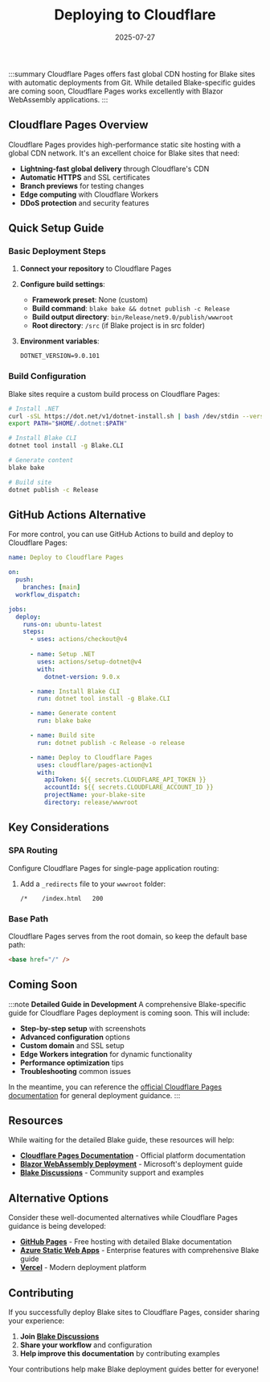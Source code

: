 ﻿---
title: 'Deploying to Cloudflare'
date: 2025-07-27
image: images/blake-logo.png
tags: []
description: "Describes how to deploy Blake sites to Cloudflare."
iconIdentifier: "bi bi-plus-square-fill-nav-menu"
pageOrder: 4
category: "Deploying"
---

:::summary
Cloudflare Pages offers fast global CDN hosting for Blake sites with automatic deployments from Git. While detailed Blake-specific guides are coming soon, Cloudflare Pages works excellently with Blazor WebAssembly applications.
:::

## Cloudflare Pages Overview

Cloudflare Pages provides high-performance static site hosting with a global CDN network. It's an excellent choice for Blake sites that need:

- **Lightning-fast global delivery** through Cloudflare's CDN
- **Automatic HTTPS** and SSL certificates
- **Branch previews** for testing changes
- **Edge computing** with Cloudflare Workers
- **DDoS protection** and security features

## Quick Setup Guide

### Basic Deployment Steps

1. **Connect your repository** to Cloudflare Pages
2. **Configure build settings**:
   - **Framework preset**: None (custom)
   - **Build command**: `blake bake && dotnet publish -c Release`
   - **Build output directory**: `bin/Release/net9.0/publish/wwwroot`
   - **Root directory**: `/src` (if Blake project is in src folder)

3. **Environment variables**:
   ```
   DOTNET_VERSION=9.0.101
   ```

### Build Configuration

Blake sites require a custom build process on Cloudflare Pages:

```bash
# Install .NET
curl -sSL https://dot.net/v1/dotnet-install.sh | bash /dev/stdin --version 9.0.101
export PATH="$HOME/.dotnet:$PATH"

# Install Blake CLI
dotnet tool install -g Blake.CLI

# Generate content
blake bake

# Build site
dotnet publish -c Release
```

## GitHub Actions Alternative

For more control, you can use GitHub Actions to build and deploy to Cloudflare Pages:

```yaml
name: Deploy to Cloudflare Pages

on:
  push:
    branches: [main]
  workflow_dispatch:

jobs:
  deploy:
    runs-on: ubuntu-latest
    steps:
      - uses: actions/checkout@v4
      
      - name: Setup .NET
        uses: actions/setup-dotnet@v4
        with:
          dotnet-version: 9.0.x

      - name: Install Blake CLI
        run: dotnet tool install -g Blake.CLI

      - name: Generate content
        run: blake bake

      - name: Build site
        run: dotnet publish -c Release -o release

      - name: Deploy to Cloudflare Pages
        uses: cloudflare/pages-action@v1
        with:
          apiToken: ${{ secrets.CLOUDFLARE_API_TOKEN }}
          accountId: ${{ secrets.CLOUDFLARE_ACCOUNT_ID }}
          projectName: your-blake-site
          directory: release/wwwroot
```

## Key Considerations

### SPA Routing

Configure Cloudflare Pages for single-page application routing:

1. Add a `_redirects` file to your `wwwroot` folder:
   ```
   /*    /index.html   200
   ```

### Base Path

Cloudflare Pages serves from the root domain, so keep the default base path:
```html
<base href="/" />
```

## Coming Soon

:::note
**Detailed Guide in Development**
A comprehensive Blake-specific guide for Cloudflare Pages deployment is coming soon. This will include:

- **Step-by-step setup** with screenshots
- **Advanced configuration** options
- **Custom domain** and SSL setup
- **Edge Workers integration** for dynamic functionality
- **Performance optimization** tips
- **Troubleshooting** common issues

In the meantime, you can reference the [official Cloudflare Pages documentation](https://developers.cloudflare.com/pages/) for general deployment guidance.
:::

## Resources

While waiting for the detailed Blake guide, these resources will help:

- **[Cloudflare Pages Documentation](https://developers.cloudflare.com/pages/)** - Official platform documentation
- **[Blazor WebAssembly Deployment](https://docs.microsoft.com/aspnet/core/blazor/host-and-deploy/webassembly)** - Microsoft's deployment guide
- **[Blake Discussions](https://github.com/matt-goldman/blake/discussions)** - Community support and examples

## Alternative Options

Consider these well-documented alternatives while Cloudflare Pages guidance is being developed:

- **[GitHub Pages](/pages/3%20deploying/github-pages)** - Free hosting with detailed Blake documentation
- **[Azure Static Web Apps](/pages/3%20deploying/azure-swa)** - Enterprise features with comprehensive Blake guide
- **[Vercel](/pages/3%20deploying/vercel)** - Modern deployment platform

## Contributing

If you successfully deploy Blake sites to Cloudflare Pages, consider sharing your experience:

1. **Join [Blake Discussions](https://github.com/matt-goldman/blake/discussions)**
2. **Share your workflow** and configuration
3. **Help improve this documentation** by contributing examples

Your contributions help make Blake deployment guides better for everyone!
